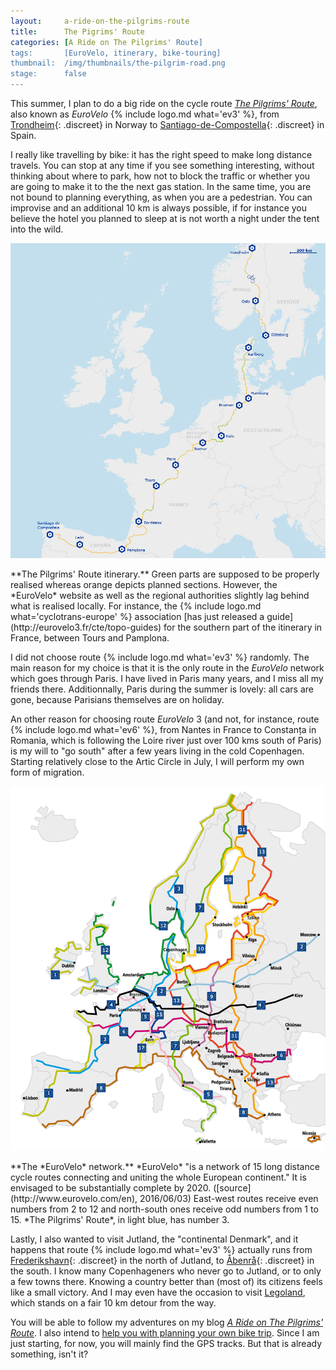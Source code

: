 ```yaml
---
layout:     a-ride-on-the-pilgrims-route
title:      The Pigrims' Route
categories: [A Ride on The Pilgrims' Route]
tags:       [EuroVelo, itinerary, bike-touring]
thumbnail:  /img/thumbnails/the-pilgrim-road.png
stage:      false
---
```


This summer, I plan to do a big ride on the cycle route [*The Pilgrims' Route*](http://www.eurovelo.com/en/eurovelos/eurovelo-3), also known as *EuroVelo* {% include logo.md what='ev3' %}, from [Trondheim](https://fr.wikipedia.org/wiki/Trondheim){: .discreet} in Norway to [Santiago-de-Compostella](https://en.wikipedia.org/wiki/Santiago_de_Compostela){: .discreet} in Spain. <!-- http://stackoverflow.com/questions/2017001/adding-a-class-attribute-to-a-hyperlink-in-markdown#3062435 -->

I really like travelling by bike: it has the right speed to make long distance travels. You can stop at any time if you see something interesting, without thinking about where to park, how not to block the traffic or whether you are going to make it to the the next gas station. In the same time, you are not bound to planning everything, as when you are a pedestrian. You can improvise and an additional 10 km is always possible, if for instance you believe the hotel you planned to sleep at is not worth a night under the tent into the wild.

<div class='wide scroll'><div><img title="The Pilgrims' Route itinerary" src="/img/eurovelo-3-track.png" /></div><p class='legend' markdown='1'>**The Pilgrims' Route itinerary.** Green parts are supposed to be properly realised whereas orange depicts planned sections. However, the *EuroVelo* website as well as the regional authorities slightly lag behind what is realised locally. For instance, the {% include logo.md what='cyclotrans-europe' %} association [has just released a guide](http://eurovelo3.fr/cte/topo-guides) for the southern part of the itinerary in France, between Tours and Pamplona.</p></div>

I did not choose route {% include logo.md what='ev3' %} randomly. The main reason for my choice is that it is the only route in the *EuroVelo* network which goes through Paris. I have lived in Paris many years, and I miss all my friends there. Additionnally, Paris during the summer is lovely: all cars are gone, because Parisians themselves are on holiday.

An other reason for choosing route *EuroVelo* 3 (and not, for instance, route {% include logo.md what='ev6' %}, from Nantes in France to Constanța in Romania, which is following the Loire river just over 100 kms south of Paris) is my will to "go south" after a few years living in the cold Copenhagen. Starting relatively close to the Artic Circle in July, I will perform my own form of migration.

<div><img src="/img/2016-06-03-eurovelo-network.png"><p class='legend' markdown='1'>**The *EuroVelo* network.** *EuroVelo* "is a network of 15 long distance cycle routes connecting and uniting the whole European continent." It is envisaged to be substantially complete by 2020. ([source](http://www.eurovelo.com/en), 2016/06/03) East-west routes receive even numbers from 2 to 12 and north-south ones receive odd numbers from 1 to 15. *The Pilgrims' Route*, in light blue, has number 3.</p></div>

Lastly, I also wanted to visit Jutland, the "continental Denmark", and it happens that route {% include logo.md what='ev3' %} actually runs from [Frederikshavn](https://en.wikipedia.org/wiki/Frederikshavn){: .discreet} in the north of Jutland, to [Åbenrå](https://en.wikipedia.org/wiki/Aabenraa){: .discreet} in the south. I know many Copenhageners who never go to Jutland, or to only a few towns there. Knowing a country better than (most of) its citizens feels like a small victory. And I may even have the occasion to visit <a class='discreet' href="https://fr.wikipedia.org/wiki/Legoland_Billund">Legoland</a>, which stands on a fair 10 km detour from the way.

You will be able to follow my adventures on my blog [*A Ride on The Pilgrims' Route*](/blogs/a-ride-on-the-pilgrims-route). I also intend to [help you with planning your own bike trip](/plan-your-journey-on-the-pilgrims-route). Since I am just starting, for now, you will mainly find the GPS tracks. But that is already something, isn't it?